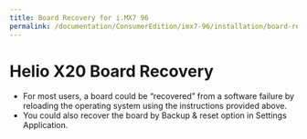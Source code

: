 ```yaml
---
title: Board Recovery for i.MX7 96
permalink: /documentation/ConsumerEdition/imx7-96/installation/board-recovery.md.html
---
```

# Helio X20 Board Recovery

- For most users, a board could be “recovered” from a software failure by reloading the operating system using the instructions provided above.
- You could also recover the board by Backup & reset option in Settings Application.
